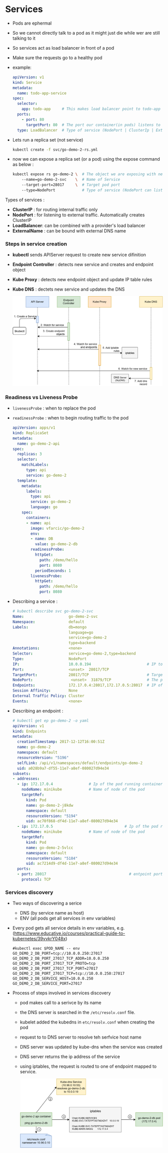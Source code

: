 # Services

- Pods are ephermal

- So we cannot directly talk to a pod as it might just die while wer are still talking to it

- So services act as load balancer in front of a pod

- Make sure the requests go to  a healthy pod

- example: 

  ```yaml
  apiVersion: v1
  kind: Service
  metadata:
    name: todo-app-service
  spec:
    selector:
      app: todo-app     # This makes load balancer point to todo-app deployment
    ports:
      - port: 80        
        targetPort: 80  # The port our container(in pods) listens to
    type: LoadBalancer  # Type of service (NodePort | ClusterIp | ExtrernalName | LoadBalancer)
  ```

- Lets run a replica set (not service)

  ```bash
  kubectl create -f svc/go-demo-2-rs.yml
  ```

- now we can expose a replica set (or a pod) using the expose command as below :

  ```bash
  kubectl expose rs go-demo-2 \  # The object we are exposing with new service
      --name=go-demo-2-svc    \  # Name of Service
      --target-port=28017     \  # Target pod port
      --type=NodePort            # Type of service (NodePort can listen on external traffic)
  ```



Types of services : 

- **ClusterIP** :  for routing internal traffic only
- **NodePort** : for listening to external traffic. Automatically creates ClusterIP
- **LoadBalancer**: can be combined with a provider's load balancer
- **ExternalName** : can be bound with external DNS name



### Steps in service creation 

- **kubectl** sends APIServer request to create new service difinition

- **Endpoint Controller** : detects new service and creates and endpoint object

- **Kube Proxy** : detects new endpoint object and update IP table rules

- **Kube DNS** : dectets new service and updates the DNS 

  <img src="./images/service-creation-steps.png" alt="service-creation-steps" style="zoom:50%;" />



### Readiness vs Liveness Probe

- `livenessProbe` : when to replace the pod

- `readinessProbe` : when to begin routing traffic to the pod

  ```yaml
  apiVersion: apps/v1
  kind: ReplicaSet
  metadata:
    name: go-demo-2-api
  spec:
    replicas: 3
    selector:
      matchLabels:
        type: api
        service: go-demo-2
    template:
      metadata:
        labels:
          type: api
          service: go-demo-2
          language: go
      spec:
        containers:
        - name: api
          image: vfarcic/go-demo-2
          env:
          - name: DB
            value: go-demo-2-db
          readinessProbe:
            httpGet:
              path: /demo/hello
              port: 8080
            periodSeconds: 1
          livenessProbe:
            httpGet:
              path: /demo/hello
              port: 8080
  ```




- Describing a service : 

  ```yaml
  # kubectl describe svc go-demo-2-svc
  Name:                    go-demo-2-svc
  Namespace:               default
  Labels:                  db=mongo
                           language=go
                           service=go-demo-2
                           type=backend
  Annotations:             <none>
  Selector:                service=go-demo-2,type=backend
  Type:                    NodePort
  IP:                      10.0.0.194                         # IP to access service (iptable)
  Port:                    <unset>  28017/TCP
  TargetPort:              28017/TCP                          # Target port of the containers
  NodePort:                 <unset>  31879/TCP                # The port that service listens to
  Endpoints:               172.17.0.4:28017,172.17.0.5:28017  # IP of pods selectors
  Session Affinity:        None
  External Traffic Policy: Cluster
  Events:                  <none>
  ```

  

- Describing an endpoint : 

  ```yaml
  # kubectl get ep go-demo-2 -o yaml
  apiVersion: v1
  kind: Endpoints
  metadata:
    creationTimestamp: 2017-12-12T16:00:51Z
    name: go-demo-2
    namespace: default
    resourceVersion: "5196"
    selfLink: /api/v1/namespaces/default/endpoints/go-demo-2
    uid: a028b9a7-df55-11e7-a8ef-080027d94e34
  subsets:
  - addresses:
    - ip: 172.17.0.4                # Ip of the pod running container
      nodeName: minikube            # Name of node of the pod
      targetRef:
        kind: Pod
        name: go-demo-2-j8kdw
        namespace: default
        resourceVersion: "5194"
        uid: ac70f868-df4d-11e7-a8ef-080027d94e34
    - ip: 172.17.0.5								# Ip of the pod running container
      nodeName: minikube            # Name of node of the pod
      targetRef:
        kind: Pod
        name: go-demo-2-5vlcc
        namespace: default
        resourceVersion: "5184"
        uid: ac7214d9-df4d-11e7-a8ef-080027d94e34
    ports:
    - port: 28017									  # entpoint port
      protocol: TCP
  ```

  



### Services discovery

- Two ways of discovering a serice

  - DNS (by service name as host)
  - ENV (all pods get all services in env variables)

- Every pod gets all service details in env variables, e.g. (https://www.educative.io/courses/practical-guide-to-kubernetes/39vvkrY048x)

  ```properties
  #kubectl exec $POD_NAME -- env
  GO_DEMO_2_DB_PORT=tcp://10.0.0.250:27017
  GO_DEMO_2_DB_PORT_27017_TCP_ADDR=10.0.0.250
  GO_DEMO_2_DB_PORT_27017_TCP_PROTO=tcp
  GO_DEMO_2_DB_PORT_27017_TCP_PORT=27017
  GO_DEMO_2_DB_PORT_27017_TCP=tcp://10.0.0.250:27017
  GO_DEMO_2_DB_SERVICE_HOST=10.0.0.250
  GO_DEMO_2_DB_SERVICE_PORT=27017
  ```

- Process of steps involved in services discovery

  - pod makes call to a serivce by its name

  - the DNS server is searched in the `/etc/resolv.conf` file.

  - kubelet added the kubedns in `etc/resolv.conf` when creating the pod

  - request to to DNS server to resolve teh serfvice host name

  - DNS server was updated by kube-dns when the service was created

  - DNS server returns the ip address of the service

  - using iptables, the request is routed to one of endpoint mapped to service.

    <img src="./images/service-discovery.png" alt="service-discovery" style="zoom:50%;" />

